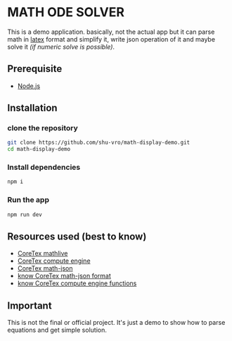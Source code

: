 # MATH ODE SOLVER

This is a demo application. basically, not the actual app but it can
parse math in [latex](https://www.latex-project.org/) format and simplify it,
write json operation of it and maybe solve it _(if numeric solve is possible)_.

## Prerequisite

-   [Node.js](https://nodejs.org/en/)

## Installation

### clone the repository

```sh
git clone https://github.com/shu-vro/math-display-demo.git
cd math-display-demo
```

### Install dependencies

```sh
npm i
```

### Run the app

```sh
npm run dev
```

## Resources used (best to know)

-   [CoreTex mathlive](https://cortexjs.io/mathlive)
-   [CoreTex compute engine](https://cortexjs.io/compute-engine/)
-   [CoreTex math-json](https://cortexjs.io/math-json/)
-   [know CoreTex math-json format](https://cortexjs.io/math-json/#format)
-   [know CoreTex compute engine functions](https://cortexjs.io/compute-engine/reference/arithmetic/)

## Important

This is not the final or official project. It's just a demo to show how to parse equations and get
simple solution.
